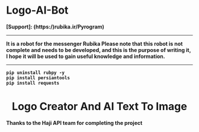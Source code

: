 # Logo-AI-Bot
<b>[Support]: (https:/)rubika.ir/Pyrogram)<b>
<br><hr>

It is a robot for the messenger Rubika
<b>**Please note that this robot is not complete and needs to be developed, and this is the purpose of writing it, I hope it will be used to gain useful knowledge and information.**</b>
<hr>

```
pip uninstall rubpy -y
pip install persiantools
pip install requests
```
<center><h1>Logo Creator And AI Text To Image</h1></center>

<p>Thanks to the Haji API team for completing the project</p>


